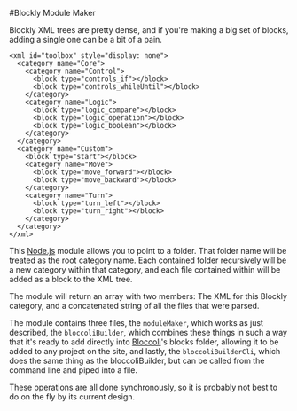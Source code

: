 #Blockly Module Maker

Blockly XML trees are pretty dense, and if you're making a big set of blocks, adding a single one can be a bit of a pain.

    <xml id="toolbox" style="display: none">
      <category name="Core">
        <category name="Control">
          <block type="controls_if"></block>
          <block type="controls_whileUntil"></block>
        </category>
        <category name="Logic">
          <block type="logic_compare"></block>
          <block type="logic_operation"></block>
          <block type="logic_boolean"></block>
        </category>
      </category>
      <category name="Custom">
        <block type="start"></block>
        <category name="Move">
          <block type="move_forward"></block>
          <block type="move_backward"></block>
        </category>
        <category name="Turn">
          <block type="turn_left"></block>
          <block type="turn_right"></block>
        </category>
      </category>
    </xml>

This [Node.js](http://nodejs.org/) module allows you to point to a folder.  That folder name will be treated as the root category name.  Each contained folder recursively will be a new category within that category, and each file contained within will be added as a block to the XML tree.

The module will return an array with two members:  The XML for this Blockly category, and a concatenated string of all the files that were parsed.

The module contains three files, the `moduleMaker`, which works as just described, the `bloccoliBuilder`, which combines these things in such a way that it's ready to add directly into [Bloccoli](http://bloccoli.org)'s blocks folder, allowing it to be added to any project on the site, and lastly, the `bloccoliBuilderCli`, which does the same thing as the bloccoliBuilder, but can be called from the command line and piped into a file.

These operations are all done synchronously, so it is probably not best to do on the fly by its current design.